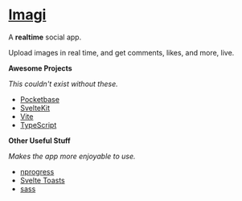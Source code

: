 # [Imagi](https://imagi.xylight.us)

A **realtime** social app.

Upload images in real time, and get comments, likes, and more, live.

**Awesome Projects**

*This couldn't exist without these.*

- [Pocketbase](https://github.com/pocketbase/pocketbase)
- [SvelteKit](https://kit.svelte.dev)
- [Vite](https://vitejs.dev)
- [TypeScript](https://typescriptlang.org)

**Other Useful Stuff**

*Makes the app more enjoyable to use.*

- [nprogress](https://ricostacruz.com/nprogress/)
- [Svelte Toasts](https://github.com/zerodevx/svelte-toast)
- [sass](https://sass-lang.com)
